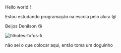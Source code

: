 Hello world!!

Estou estudando programação na escola pelo alura 😒

Beijos Denilson 😘

![filhotes-fofos-5](https://github.com/raquelfp07/raquelfp07/assets/170556119/fac6424c-51a9-4e91-b7f9-ba9d1e80b3d7)

não sei o que colocar aqui, então toma um doguinho
